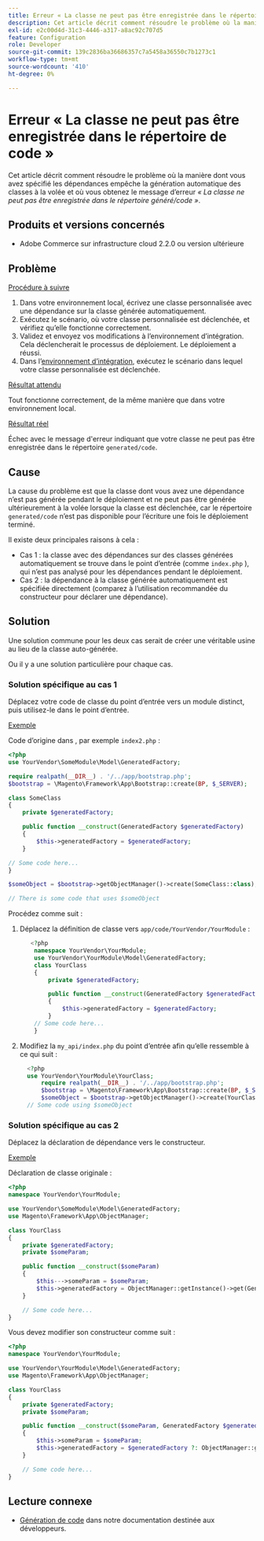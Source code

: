 ```yaml
---
title: Erreur « La classe ne peut pas être enregistrée dans le répertoire de code »
description: Cet article décrit comment résoudre le problème où la manière dont vous avez spécifié les dépendances empêche la génération automatique des classes à la volée et où vous obtenez le message d’erreur *« La classe ne peut pas être enregistrée dans le répertoire généré/code »*.
exl-id: e2c00d4d-31c3-4446-a317-a8ac92c707d5
feature: Configuration
role: Developer
source-git-commit: 139c2836ba36686357c7a5458a36550c7b1273c1
workflow-type: tm+mt
source-wordcount: '410'
ht-degree: 0%

---
```


# Erreur « La classe ne peut pas être enregistrée dans le répertoire de code »

Cet article décrit comment résoudre le problème où la manière dont vous avez spécifié les dépendances empêche la génération automatique des classes à la volée et où vous obtenez le message d’erreur *« La classe ne peut pas être enregistrée dans le répertoire généré/code »*.

## Produits et versions concernés

* Adobe Commerce sur infrastructure cloud 2.2.0 ou version ultérieure

## Problème

<u>Procédure à suivre</u>

1. Dans votre environnement local, écrivez une classe personnalisée avec une dépendance sur la classe générée automatiquement.
1. Exécutez le scénario, où votre classe personnalisée est déclenchée, et vérifiez qu’elle fonctionne correctement.
1. Validez et envoyez vos modifications à l’environnement d’intégration. Cela déclencherait le processus de déploiement. Le déploiement a réussi.
1. Dans l’[environnement d’intégration](https://experienceleague.adobe.com/fr/docs/experience-cloud-kcs/kbarticles/ka-27242), exécutez le scénario dans lequel votre classe personnalisée est déclenchée.

<u>Résultat attendu</u>

Tout fonctionne correctement, de la même manière que dans votre environnement local.

<u>Résultat réel</u>

Échec avec le message d&#39;erreur indiquant que votre classe ne peut pas être enregistrée dans le répertoire `generated/code`.

## Cause

La cause du problème est que la classe dont vous avez une dépendance n’est pas générée pendant le déploiement et ne peut pas être générée ultérieurement à la volée lorsque la classe est déclenchée, car le répertoire `generated/code` n’est pas disponible pour l’écriture une fois le déploiement terminé.

Il existe deux principales raisons à cela :

* Cas 1 : la classe avec des dépendances sur des classes générées automatiquement se trouve dans le point d’entrée (comme `index.php` ), qui n’est pas analysé pour les dépendances pendant le déploiement.
* Cas 2 : la dépendance à la classe générée automatiquement est spécifiée directement (comparez à l’utilisation recommandée du constructeur pour déclarer une dépendance).

## Solution

Une solution commune pour les deux cas serait de créer une véritable usine au lieu de la classe auto-générée.

Ou il y a une solution particulière pour chaque cas.

### Solution spécifique au cas 1

Déplacez votre code de classe du point d’entrée vers un module distinct, puis utilisez-le dans le point d’entrée.

<u>Exemple</u>

Code d’origine dans , par exemple `index2.php` :

```php
<?php
use YourVendor\SomeModule\Model\GeneratedFactory;

require realpath(__DIR__) . '/../app/bootstrap.php';
$bootstrap = \Magento\Framework\App\Bootstrap::create(BP, $_SERVER);

class SomeClass
{
    private $generatedFactory;

    public function __construct(GeneratedFactory $generatedFactory)
    {
        $this->generatedFactory = $generatedFactory;
    }

// Some code here...
}

$someObject = $bootstrap->getObjectManager()->create(SomeClass::class);

// There is some code that uses $someObject
```

Procédez comme suit :

1. Déplacez la définition de classe vers `app/code/YourVendor/YourModule` :

   ```php
      <?php
       namespace YourVendor\YourModule;
       use YourVendor\YourModule\Model\GeneratedFactory;
       class YourClass
       {
           private $generatedFactory;
   
           public function __construct(GeneratedFactory $generatedFactory)
           {
               $this->generatedFactory = $generatedFactory;
           }
       // Some code here...
       }
   ```

1. Modifiez la `my_api/index.php` du point d’entrée afin qu’elle ressemble à ce qui suit :

   ```php
     <?php
     use YourVendor\YourModule\YourClass;
         require realpath(__DIR__) . '/../app/bootstrap.php';
         $bootstrap = \Magento\Framework\App\Bootstrap::create(BP, $_SERVER);
         $someObject = $bootstrap->getObjectManager()->create(YourClass::class);
     // Some code using $someObject
   ```

### Solution spécifique au cas 2

Déplacez la déclaration de dépendance vers le constructeur.

<u>Exemple</u>

Déclaration de classe originale :

```php
<?php
namespace YourVendor\YourModule;

use YourVendor\SomeModule\Model\GeneratedFactory;
use Magento\Framework\App\ObjectManager;

class YourClass
{
    private $generatedFactory;
    private $someParam;

    public function __construct($someParam)
    {
        $this--->someParam = $someParam;
        $this->generatedFactory = ObjectManager::getInstance()->get(GeneratedFactory::class);
    }

    // Some code here...
}
```

Vous devez modifier son constructeur comme suit :

```php
<?php
namespace YourVendor\YourModule;

use YourVendor\YourModule\Model\GeneratedFactory;
use Magento\Framework\App\ObjectManager;

class YourClass
{
    private $generatedFactory;
    private $someParam;

    public function __construct($someParam, GeneratedFactory $generatedFactory = null)
    {
        $this->someParam = $someParam;
        $this->generatedFactory = $generatedFactory ?: ObjectManager::getInstance()->get(GeneratedFactory::class);
    }

    // Some code here...
}
```

## Lecture connexe

* [Génération de code](https://developer.adobe.com/commerce/php/development/components/code-generation/) dans notre documentation destinée aux développeurs.

